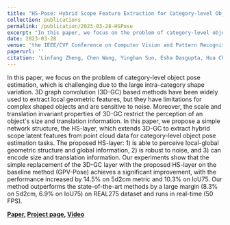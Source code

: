 ```yaml
---
title: "HS-Pose: Hybrid Scope Feature Extraction for Category-level Object Pose Estimation"
collection: publications
permalink: /publication/2023-03-28-HSPose
excerpt: "In this paper, we focus on the problem of category-level object pose estimation, which is challenging due to the large intra-category shape variation. 3D graph convolution (3D-GC) based methods have been widely used to extract local geometric features, but they have limitations for complex shaped objects and are sensitive to noise. Moreover, the scale and translation invariant properties of 3D-GC restrict the perception of an object's size and translation information. In this paper, we propose a simple network structure, the HS-layer, which extends 3D-GC to extract hybrid scope latent features from point cloud data for category-level object pose estimation tasks. [Project page](https://lynne-zheng-linfang.github.io/hspose.github.io/)"
date: 2023-03-28
venue: 'the IEEE/CVF Conference on Computer Vision and Pattern Recognition (CVPR)'
paperurl: ''
citation: 'Linfang Zheng, Chen Wang, Yinghan Sun, Esha Dasgupta, Hua Chen, Aleš Leonardis, Wei Zhang, Hyung Jin Chang; Proceedings of the IEEE/CVF Conference on Computer Vision and Pattern Recognition (CVPR), 2023, pp. 17163-17173'
---
```


In this paper, we focus on the problem of category-level object pose estimation, which is challenging due to the large intra-category shape variation. 3D graph convolution (3D-GC) based methods have been widely used to extract local geometric features, but they have limitations for complex shaped objects and are sensitive to noise. Moreover, the scale and translation invariant properties of 3D-GC restrict the perception of an object's size and translation information. In this paper, we propose a simple network structure, the HS-layer, which extends 3D-GC to extract hybrid scope latent features from point cloud data for category-level object pose estimation tasks. The proposed HS-layer: 1) is able to perceive local-global geometric structure and global information, 2) is robust to noise, and 3) can encode size and translation information. Our experiments show that the simple replacement of the 3D-GC layer with the proposed HS-layer on the baseline method (GPV-Pose) achieves a significant improvement, with the performance increased by 14.5% on 5d2cm metric and 10.3% on IoU75. Our method outperforms the state-of-the-art methods by a large margin (8.3% on 5d2cm, 6.9% on IoU75) on REAL275 dataset and runs in real-time (50 FPS).

**[Paper](https://linfangzheng.github.io/files/HS-Pose.pdf), [Project page](https://lynne-zheng-linfang.github.io/hspose.github.io/), [Video](https://www.youtube.com/watch?v=ctCuALHDk0Y&t=3s)**
